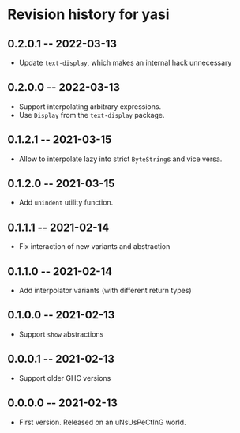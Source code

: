 # Revision history for yasi

## 0.2.0.1 -- 2022-03-13

 * Update `text-display`, which makes an internal hack unnecessary

## 0.2.0.0 -- 2022-03-13

 * Support interpolating arbitrary expressions.
 * Use `Display` from the `text-display` package.

## 0.1.2.1 -- 2021-03-15

 * Allow to interpolate lazy into strict `ByteString`s and vice versa.

## 0.1.2.0 -- 2021-03-15

 * Add `unindent` utility function.

## 0.1.1.1 -- 2021-02-14

 * Fix interaction of new variants and abstraction

## 0.1.1.0 -- 2021-02-14

 * Add interpolator variants (with different return types)

## 0.1.0.0 -- 2021-02-13

 * Support `show` abstractions

## 0.0.0.1 -- 2021-02-13

 * Support older GHC versions

## 0.0.0.0 -- 2021-02-13

 * First version. Released on an uNsUsPeCtInG world.
